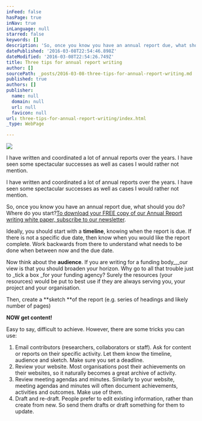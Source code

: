 ```yaml
---
inFeed: false
hasPage: true
inNav: true
inLanguage: null
starred: false
keywords: []
description: 'So, once you know you have an annual report due, what should you do? Where do you start?To download your FREE copy of our Annual Report writing white paper, subscribe to our newsletter.'
datePublished: '2016-03-08T22:54:46.898Z'
dateModified: '2016-03-08T22:54:26.749Z'
title: Three tips for annual report writing
author: []
sourcePath: _posts/2016-03-08-three-tips-for-annual-report-writing.md
published: true
authors: []
publisher:
  name: null
  domain: null
  url: null
  favicon: null
url: three-tips-for-annual-report-writing/index.html
_type: WebPage

---
```

![](https://the-grid-user-content.s3-us-west-2.amazonaws.com/70b2ee50-b498-491e-88b5-284265338e1f.jpg)

I have written and coordinated a lot of annual reports over the years. I have seen some spectacular successes as well as cases I would rather not mention.

I have written and coordinated a lot of annual reports over the years. I have seen some spectacular successes as well as cases I would rather not mention.

So, once you know you have an annual report due, what should you do? Where do you start?[To download your FREE copy of our Annual Report writing white paper, subscribe to our newsletter][0].

Ideally, you should start with a **timeline**, knowing when the report is due. If there is not a specific due date, then know when you would like the report complete. Work backwards from there to understand what needs to be done when between now and the due date.

Now think about the **audience**. If you are writing for a funding body_,_our view is that you should broaden your horizon. Why go to all that trouble just to _tick a box _for your funding agency? Surely the resources (your resources) would be put to best use if they are always serving you, your project and your organisation.

Then, create a **sketch **of the report (e.g. series of headings and likely number of pages)

**NOW get content!**

Easy to say, difficult to achieve. However, there are some tricks you can use:

1. Email contributors (researchers, collaborators or staff). Ask for content or reports on their specific activity. Let them know the timeline, audience and sketch. Make sure you set a deadline.
2. Review your website. Most organisations post their achievements on their websites, so it naturally becomes a great archive of activity.
3. Review meeting agendas and minutes. Similarly to your website, meeting agendas and minutes will often document achievements, activities and outcomes. Make use of them.
4. Draft and re-draft. People prefer to edit existing information, rather than create from new. So send them drafts or draft something for them to update.

[0]: http://vbic.us7.list-manage.com/subscribe?u=2cc4239758d763b87b7070e86&id=5606321d11